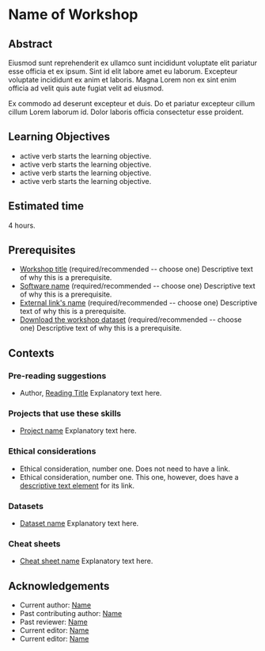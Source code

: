 # Name of Workshop

## Abstract

Eiusmod sunt reprehenderit ex ullamco sunt incididunt voluptate elit pariatur esse officia et ex ipsum. Sint id elit labore amet eu laborum. Excepteur voluptate incididunt ex anim et laboris. Magna Lorem non ex sint enim officia ad velit quis aute fugiat velit ad eiusmod.

Ex commodo ad deserunt excepteur et duis. Do et pariatur excepteur cillum cillum Lorem laborum id. Dolor laboris officia consectetur esse proident.

## Learning Objectives

- active verb starts the learning objective.
- active verb starts the learning objective.
- active verb starts the learning objective.
- active verb starts the learning objective.

## Estimated time

4 hours.

## Prerequisites

- [Workshop title](https://www.github.com/DHRI-Curriculum/workshop) (required/recommended -- choose one) Descriptive text of why this is a prerequisite.
- [Software name](https://www.github.com/DHRI-Curriculum/install/blob/v2.0/guides/file-name-for-install-instructions.md) (required/recommended -- choose one) Descriptive text of why this is a prerequisite.
- [External link's name](https://any-external-link.com) (required/recommended -- choose one) Descriptive text of why this is a prerequisite.
- [Download the workshop dataset](https://raw.githubusercontent.com/DHRI-Curriculum/workshop/v2.0/folder/file.zip) (required/recommended -- choose one) Descriptive text of why this is a prerequisite.

## Contexts

### Pre-reading suggestions

- Author, [Reading Title](https://reading.com) Explanatory text here.

### Projects that use these skills

- [Project name](https://project.com) Explanatory text here.

### Ethical considerations

- Ethical consideration, number one. Does not need to have a link.
- Ethical consideration, number one. This one, however, does have a [descriptive text element](https://ethical-link.com) for its link.

### Datasets

- [Dataset name](https://dataset.com) Explanatory text here.

### Cheat sheets

- [Cheat sheet name](https://cheat-sheet-link.com) Explanatory text here.

## Acknowledgements

- Current author: [Name](https://github.com/username-on-github)
- Past contributing author: [Name](https://github.com/username-on-github)
- Past reviewer: [Name](https://github.com/username-on-github)
- Current editor: [Name](https://github.com/username-on-github)
- Current editor: [Name](https://github.com/username-on-github)